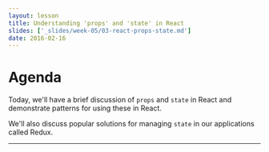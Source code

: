 ```yaml
---
layout: lesson
title: Understanding 'props' and 'state' in React
slides: ['_slides/week-05/03-react-props-state.md']
date: 2016-02-16
---
```


# Agenda

Today, we'll have a brief discussion of `props` and `state` in React and demonstrate patterns for using these in React.

We'll also discuss popular solutions for managing `state` in our applications called Redux.

---